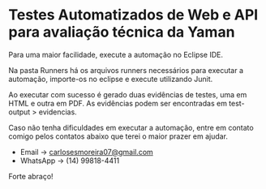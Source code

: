 # Testes Automatizados de Web e API para avaliação técnica da Yaman

Para uma maior facilidade, execute a automação no Eclipse IDE.

Na pasta Runners há os arquivos runners necessários para executar a automação, importe-os no eclipse e execute utilizando Junit.

Ao executar com sucesso é gerado duas evidências de testes, uma em HTML e outra em PDF. As evidências podem ser encontradas em test-output > evidencias.

Caso não tenha dificuldades em executar a automação, entre em contato comigo pelos contatos abaixo que terei o maior prazer em ajudar.

- Email -> carlosesmoreira07@gmail.com
- WhatsApp -> (14) 99818-4411

Forte abraço!
